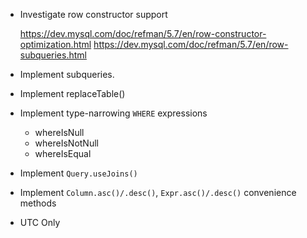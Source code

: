 + Investigate row constructor support

  https://dev.mysql.com/doc/refman/5.7/en/row-constructor-optimization.html
  https://dev.mysql.com/doc/refman/5.7/en/row-subqueries.html

+ Implement subqueries.

+ Implement replaceTable()

+ Implement type-narrowing `WHERE` expressions
  + whereIsNull
  + whereIsNotNull
  + whereIsEqual
+ Implement `Query.useJoins()`

+ Implement `Column.asc()/.desc()`, `Expr.asc()/.desc()` convenience methods

+ UTC Only